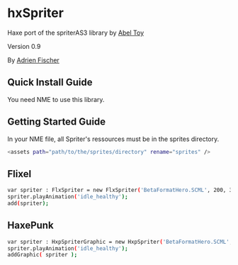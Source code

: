 hxSpriter
=========

Haxe port of the spriterAS3 library by [Abel Toy](http://abeltoy.com/projects/spriterAS3)

Version 0.9

By [Adrien Fischer](http://revolugame.com)


Quick Install Guide
-------------------

You need NME to use this library.


Getting Started Guide
---------------------

In your NME file, all Spriter's ressources must be in the sprites directory.

```bash
<assets path="path/to/the/sprites/directory" rename="sprites" />
```

Flixel
------

```bash
var spriter : FlxSpriter = new FlxSpriter('BetaFormatHero.SCML', 200, 300);
spriter.playAnimation('idle_healthy');
add(spriter);
```

HaxePunk
--------

```bash
var spriter : HxpSpriterGraphic = new HxpSpriter('BetaFormatHero.SCML', 200, 300);
spriter.playAnimation('idle_healthy');
addGraphic( spriter );
```


